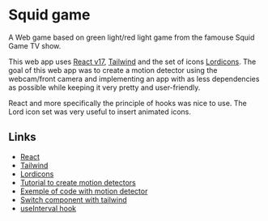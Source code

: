 # Squid game

A Web game based on green light/red light game from the famouse Squid Game TV show.

This web app uses [React v17](https://reactjs.org/), [Tailwind](https://cdn.tailwindcss.com) and the set of icons [Lordicons](https://cdn.lordicon.com/libs/mssddfmo/lord-icon-2.1.0.js). The goal of this web app was to create a motion detector using the webcam/front camera and implementing an app with as less dependencies as possible while keeping it very pretty and user-friendly.

React and more specifically the principle of hooks was nice to use. The Lord icon set was very useful to insert animated icons.

## Links

- [React](https://reactjs.org/)
- [Tailwind](https://cdn.tailwindcss.com)
- [Lordicons](https://cdn.lordicon.com/libs/mssddfmo/lord-icon-2.1.0.js)
- [Tutorial to create motion detectors](https://codersblock.com/blog/motion-detection-with-javascript/)
- [Exemple of code with motion detector](https://github.com/lonekorean/diff-cam-scratchpad/blob/master/diff-cam-engine.js)
- [Switch component with tailwind](https://dev.to/themesberg/building-a-tailwind-css-toggleswitch-component-4pc3)
- [useInterval hook](https://overreacted.io/making-setinterval-declarative-with-react-hooks/)
